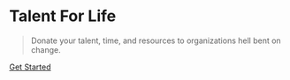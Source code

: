 # Talent For Life

> Donate your talent, time, and resources to organizations hell bent on change.

[Get Started](#why)